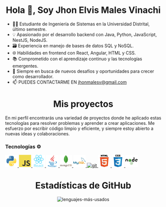 

<h1 align="center">Hola 👋, Soy Jhon Elvis Males Vinachi</h1>

- 👨‍💻 Estudiante de Ingeniería de Sistemas en la Universidad Distrital, último semestre.
- 💡 Apasionado por el desarrollo backend con Java, Python, JavaScript, NestJS, NodeJS.
- 🗃️ Experiencia en manejo de bases de datos SQL y NoSQL.
- 🌐 Habilidades en frontend con React, Angular, HTML y CSS.
- 📚 Comprometido con el aprendizaje continuo y las tecnologías emergentes.
- 🚀 Siempre en busca de nuevos desafíos y oportunidades para crecer como desarrollador.
- 📫 PUEDES CONTACTARME EN jhonmalesv@gmail.com

<h1 align="center">Mis proyectos</h1>

En mi perfil encontrarás una variedad de proyectos donde he aplicado estas tecnologías para resolver problemas y aprender a crear aplicaciones. Me esfuerzo por escribir código limpio y eficiente, y siempre estoy abierto a nuevas ideas y colaboraciones.

<h3 align="left"> Tecnologías ⚙ </h3>
<p align="left"> 
  <a href="https://www.python.org/" target="_blank" rel="noreferrer"> 
    <img src="https://raw.githubusercontent.com/devicons/devicon/master/icons/python/python-original.svg" alt="python" width="40" height="40"/> 
  </a> 
  <a href="https://developer.mozilla.org/en-US/docs/Web/JavaScript" target="_blank" rel="noreferrer"> 
    <img src="https://raw.githubusercontent.com/devicons/devicon/master/icons/javascript/javascript-original.svg" alt="javascript" width="40" height="40"/> 
  </a> 
  <a href="https://reactjs.org/" target="_blank" rel="noreferrer"> 
    <img src="https://raw.githubusercontent.com/devicons/devicon/master/icons/react/react-original-wordmark.svg" alt="react" width="40" height="40"/> 
  </a> 
  <a href="https://www.java.com/" target="_blank" rel="noreferrer"> 
    <img src="https://raw.githubusercontent.com/devicons/devicon/master/icons/java/java-original.svg" alt="java" width="40" height="40"/> 
  </a> 
  <a href="https://www.mongodb.com/" target="_blank" rel="noreferrer"> 
    <img src="https://raw.githubusercontent.com/devicons/devicon/master/icons/mongodb/mongodb-original-wordmark.svg" alt="mongodb" width="40" height="40"/> 
  </a> 
  <a href="https://www.mysql.com/" target="_blank" rel="noreferrer"> 
    <img src="https://raw.githubusercontent.com/devicons/devicon/master/icons/mysql/mysql-original-wordmark.svg" alt="mysql" width="40" height="40"/> 
  </a> 
  <a href="https://git-scm.com/" target="_blank" rel="noreferrer"> 
    <img src="https://www.vectorlogo.zone/logos/git-scm/git-scm-icon.svg" alt="git" width="40" height="40"/> 
  </a> 
  <a href="https://developer.mozilla.org/en-US/docs/Web/HTML" target="_blank" rel="noreferrer"> 
    <img src="https://raw.githubusercontent.com/devicons/devicon/master/icons/html5/html5-original-wordmark.svg" alt="html" width="40" height="40"/> 
  </a> 
  <a href="https://developer.mozilla.org/en-US/docs/Web/CSS" target="_blank" rel="noreferrer"> 
    <img src="https://raw.githubusercontent.com/devicons/devicon/master/icons/css3/css3-original-wordmark.svg" alt="css" width="40" height="40"/> 
  </a> 
  <a href="https://nodejs.org/" target="_blank" rel="noreferrer"> 
    <img src="https://raw.githubusercontent.com/devicons/devicon/master/icons/nodejs/nodejs-original-wordmark.svg" alt="nodejs" width="40" height="40"/> 
  </a> 
</p>

<h1 align="center">Estadísticas de GitHub</h1>
<p align="center">
  <img src="https://github-readme-stats.vercel.app/api/top-langs?username=JhonMales&show_icons=true&locale=en&layout=compact" alt="lenguajes-más-usados"/>
</p>

